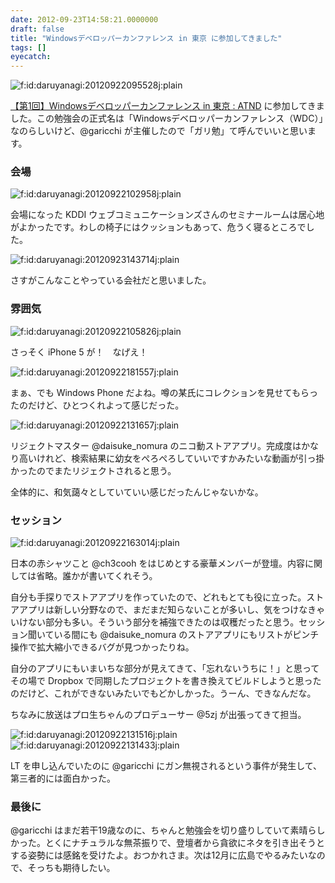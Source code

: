 ```yaml
---
date: 2012-09-23T14:58:21.0000000
draft: false
title: "Windowsデベロッパーカンファレンス in 東京 に参加してきました"
tags: []
eyecatch: 
---
```

<p><img src="20120922095528.jpg" alt="f:id:daruyanagi:20120922095528j:plain" title="f:id:daruyanagi:20120922095528j:plain" class="hatena-fotolife"></p><p><a href="http://atnd.org/events/32054">&#x3010;&#x7B2C;1&#x56DE;&#x3011;Windows&#x30C7;&#x30D9;&#x30ED;&#x30C3;&#x30D1;&#x30FC;&#x30AB;&#x30F3;&#x30D5;&#x30A1;&#x30EC;&#x30F3;&#x30B9; in &#x6771;&#x4EAC; : ATND</a> に参加してきました。この勉強会の正式名は「Windowsデベロッパーカンファレンス（WDC）」なのらしいけど、@garicchi が主催したので「ガリ勉」て呼んでいいと思います。</p>

<div class="section">
<h3>会場</h3>
<p><img src="20120922102958.jpg" alt="f:id:daruyanagi:20120922102958j:plain" title="f:id:daruyanagi:20120922102958j:plain" class="hatena-fotolife"></p><p>会場になった KDDI ウェブコミュニケーションズさんのセミナールームは居心地がよかったです。わしの椅子にはクッションもあって、危うく寝るところでした。</p><p><img src="20120923143714.jpg" alt="f:id:daruyanagi:20120923143714j:plain" title="f:id:daruyanagi:20120923143714j:plain" class="hatena-fotolife"></p><p>さすがこんなことやっている会社だと思いました。</p>

</div>
<div class="section">
<h3>雰囲気</h3>
<p><img src="20120922105826.jpg" alt="f:id:daruyanagi:20120922105826j:plain" title="f:id:daruyanagi:20120922105826j:plain" class="hatena-fotolife"></p><p>さっそく iPhone 5 が！　なげえ！</p><p><img src="20120922181557.jpg" alt="f:id:daruyanagi:20120922181557j:plain" title="f:id:daruyanagi:20120922181557j:plain" class="hatena-fotolife"></p><p>まぁ、でも Windows Phone だよね。噂の某氏にコレクションを見せてもらったのだけど、ひとつくれよって感じだった。</p><p><img src="20120922131657.jpg" alt="f:id:daruyanagi:20120922131657j:plain" title="f:id:daruyanagi:20120922131657j:plain" class="hatena-fotolife"></p><p>リジェクトマスター @daisuke_nomura のニコ動ストアアプリ。完成度はかなり高いけれど、検索結果に幼女をぺろぺろしていいですかみたいな動画が引っ掛かったのでまたリジェクトされると思う。</p><p>全体的に、和気藹々としていていい感じだったんじゃないかな。</p>

</div>
<div class="section">
<h3>セッション</h3>
<p><img src="20120922163014.jpg" alt="f:id:daruyanagi:20120922163014j:plain" title="f:id:daruyanagi:20120922163014j:plain" class="hatena-fotolife"></p><p>日本の赤シャツこと @ch3cooh をはじめとする豪華メンバーが登壇。内容に関しては省略。誰かが書いてくれそう。</p><p>自分も手探りでストアアプリを作っていたので、どれもとても役に立った。ストアアプリは新しい分野なので、まだまだ知らないことが多いし、気をつけなきゃいけない部分も多い。そういう部分を補強できたのは収穫だったと思う。セッション聞いている間にも @daisuke_nomura のストアアプリにもリストがピンチ操作で拡大縮小できるバグが見つかったりね。</p><p>自分のアプリにもいまいちな部分が見えてきて、「忘れないうちに！」と思ってその場で Dropbox で同期したプロジェクトを書き換えてビルドしようと思ったのだけど、これができないみたいでもどかしかった。うーん、できなんだな。</p><p>ちなみに放送はプロ生ちゃんのプロデューサー @5zj が出張ってきて担当。</p><p><img src="20120922131516.jpg" alt="f:id:daruyanagi:20120922131516j:plain" title="f:id:daruyanagi:20120922131516j:plain" class="hatena-fotolife"><img src="20120922131433.jpg" alt="f:id:daruyanagi:20120922131433j:plain" title="f:id:daruyanagi:20120922131433j:plain" class="hatena-fotolife"></p><p>LT を申し込んでいたのに @garicchi にガン無視されるという事件が発生して、第三者的には面白かった。</p>

</div>
<div class="section">
<h3>最後に</h3>
<p>@garicchi はまだ若干19歳なのに、ちゃんと勉強会を切り盛りしていて素晴らしかった。とくにナチュラルな無茶振りで、登壇者から貪欲にネタを引き出そうとする姿勢には感銘を受けたよ。おつかれさま。次は12月に広島でやるみたいなので、そっちも期待したい。</p>

</div>